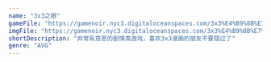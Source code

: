 ```yaml
---
name: "3x3之眼"
gameFile: "https://gamenoir.nyc3.digitaloceanspaces.com/3x3%E4%B9%8B%E7%9C%BC/3x3.zip"
imgFile: "https://gamenoir.nyc3.digitaloceanspaces.com/3x3%E4%B9%8B%E7%9C%BC/original.webp"
shortDescription: "非常有意思的剧情类游戏，喜欢3x3漫画的朋友不要错过了"
genre: "AVG"
---
```

